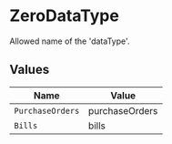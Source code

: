 # ZeroDataType

Allowed name of the 'dataType'.


## Values

| Name             | Value            |
| ---------------- | ---------------- |
| `PurchaseOrders` | purchaseOrders   |
| `Bills`          | bills            |